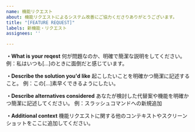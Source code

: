 ```yaml
---
name: 機能リクエスト
about: 機能リクエストによるシステム改善にご協力くださりありがとうございます。
title: "[FEATURE REQUEST]"
labels: 新機能・リクエスト
assignees: ''

---
```


**・What is your reqest**
何が問題なのか、明確で簡潔な説明をしてください。
例：私はいつも[...]のときに面倒だと感じています。

**・Describe the solution you'd like**
起こしたいことを明確かつ簡潔に記述すること。
例：この[...]素早くできるようにしたい。

**・Describe alternatives considered**
あなたが検討した代替案や機能を明確かつ簡潔に記述してください。
例：スラッシュコマンドへの新規追加

**・Additional context**
機能リクエストに関する他のコンテキストやスクリーンショットをここに追加してください。
